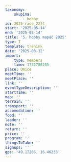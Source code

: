 ```yaml
---
taxonomy:
    skupina:
        - hobby
id: 2025-race_2274
start: '2025-05-14'
end: '2025-05-14'
title: '5. hobby mapáč 2025'
type: T
template: trenink
date: '2025-03-12'
import:
    type: members
    time: 1741780205
place: Omice
meetTime: ''
meetPlace: ''
link: ''
eventTypeDescription: ''
startTime: ''
map: ''
terrain: ''
transport: ''
accomodation: ''
food: ''
leader: ''
note: ''
return: ''
price: ''
program: ''
thingsToTake: ''
signups: ''
gps: '49.17285, 16.46233'
---
```


